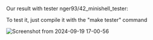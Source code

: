 Our result with tester
nger93/42_minishell_tester:

To test it, just compile it with the "make tester" command

![Screenshot from 2024-09-19 17-00-56](https://github.com/user-attachments/assets/e4c9834b-f1dd-494a-9209-2f498b7d9067)
